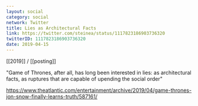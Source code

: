 ```yaml
---
layout: social
category: social
network: Twitter
title: Lies as Architectural Facts
link: https://twitter.com/steinea/status/1117823186903736320
twitterID: 1117823186903736320
date: 2019-04-15
---
```


[[2019]] / [[posting]]

"Game of Thrones, after all, has long been interested in lies: as architectural facts, as ruptures that are capable of upending the social order"

<https://www.theatlantic.com/entertainment/archive/2019/04/game-thrones-jon-snow-finally-learns-truth/587161/>
